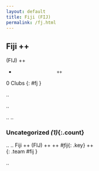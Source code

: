 ```yaml
---
layout: default
title: Fiji (FIJ)
permalink: /fj.html
---
```



## Fiji   ++
(FIJ)  ++
-                     ++
0 Clubs
{: #fj }


.. 




.. 




.. 
.. 


### Uncategorized _(1)_{:.count}


..
..
Fiji  ++
 (FIJ) ++
 ++
_#fij_{: .key} ++
<br>
{: .team #fij }




.. 
 
